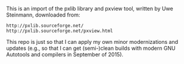 This is an import of the pxlib library and pxview tool, written by Uwe
Steinmann, downloaded from:

    http://pxlib.sourceforge.net/
    http://pxlib.sourceforge.net/pxview.html

This repo is just so that I can apply my own minor modernizations and
updates (e.g., so that I can get (semi-)clean builds with modern GNU
Autotools and compilers in September of 2015).
